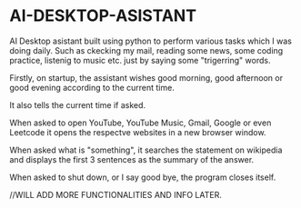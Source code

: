 # AI-DESKTOP-ASISTANT
AI Desktop asistant built using python to perform various tasks which I was doing daily. Such as ckecking my mail, reading some news, some coding practice, listenig to music etc. just by saying some "trigerring" words.

Firstly, on startup, the assistant wishes good morning, good afternoon or good evening according to the current time.

It also tells the current time if asked.

When asked to open YouTube, YouTube Music, Gmail, Google or even Leetcode it opens the respectve websites in a new browser window.

When asked what is "something", it searches the statement on wikipedia and displays the first 3 sentences as the summary of the answer.

When asked to shut down, or I say good bye, the program closes itself.

//WILL ADD MORE FUNCTIONALITIES AND INFO LATER.

